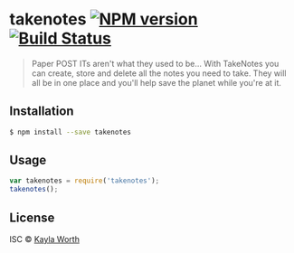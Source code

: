 # takenotes [![NPM version](https://badge.fury.io/js/takenotes.svg)](https://npmjs.org/package/takenotes) [![Build Status](https://travis-ci.org/kworth999/takenotes.svg?branch=master)](https://travis-ci.org/kworth999/takenotes)

> Paper POST ITs aren't what they used to be... With TakeNotes you can create, store and delete all the notes you need to take. They will all be in one place and you'll help save the planet while you're at it.

## Installation

```sh
$ npm install --save takenotes
```

## Usage

```js
var takenotes = require('takenotes');
takenotes();
```

## License

ISC © [Kayla Worth](https://github.com/kworth999)
